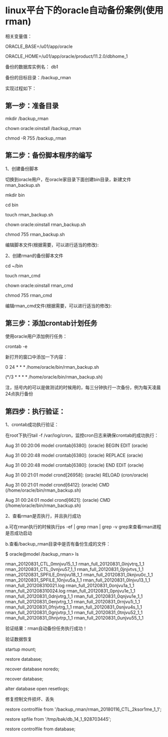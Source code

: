 # linux平台下的oracle自动备份案例(使用rman)

相关变量值：

ORACLE_BASE=/u01/app/oracle

ORACLE_HOME=/u01/app/oracle/product/11.2.0/dbhome_1

备份的数据库实例名：  db1

备份的目标目录：/backup_rman

实现过程如下：

## 第一步：准备目录
mkdir /backup_rman

chown oracle:oinstall /backup_rman

chmod -R 755 /backup_rman

## 第二步：备份脚本程序的编写
1、创建备份脚本

切换到oracle用户，在oracle家目录下面创建bin目录，新建文件rman_backup.sh

mkdir bin

cd bin

touch rman_backup.sh

chown oracle:oinstall rman_backup.sh

chmod 755 rman_backup.sh

编辑脚本文件(根据需要，可以进行适当的修改):

2、创建rman的备份脚本文件

cd ~/bin 

touch rman_cmd

chown oracle:oinstall rman_cmd

chmod 755 rman_cmd

编辑rman_cmd文件(根据需要，可以进行适当的修改):

## 第三步：添加crontab计划任务

使用oracle用户添加例行任务：

crontab -e

新打开的窗口中添加一下内容：

0 24 * * * /home/oracle/bin/rman_backup.sh

(*/3 * * * * /home/oracle/bin/rman_backup.sh)

注，括号内的可以是做测试的时候用的，每三分钟执行一次备份，例为每天凌晨24点执行备份

## 第四步：执行验证：

1、crontab成功执行验证：

在root下执行tail -f /var/log/cron，监控cron日志来确保crontab的成功执行：

Aug 31 00:20:06 model crontab[6380]: (oracle) BEGIN EDIT (oracle)

Aug 31 00:20:48 model crontab[6380]: (oracle) REPLACE (oracle)

Aug 31 00:20:48 model crontab[6380]: (oracle) END EDIT (oracle)

Aug 31 00:21:01 model crond[26958]: (oracle) RELOAD (cron/oracle)

Aug 31 00:21:01 model crond[6412]: (oracle) CMD (/home/oracle/bin/rman_backup.sh)

Aug 31 00:24:01 model crond[6621]: (oracle) CMD (/home/oracle/bin/rman_backup.sh)

2、查看rman是否执行，并且执行成功

a.可在rman执行的时候执行ps -ef | grep rman | grep -v grep来查看rman进程是否成功启动

b.查看/backup_rman目录中是否有备份生成的文件：

$ oracle@model /backup_rman> ls

rman_20120831_CTL_0mnjvu15_1_1     rman_full_20120831_0injvtrq_1_1
rman_20120831_CTL_0vnjvu57_1_1     rman_full_20120831_0jnjvtvs_1_1
rman_20120831_SPFILE_0nnjvu18_1_1  rman_full_20120831_0knjvu0c_1_1
rman_20120831_SPFILE_10njvu5a_1_1  rman_full_20120831_0lnjvu13_1_1
rman_full_201208310021.log         rman_full_20120831_0onjvu1a_1_1
rman_full_201208310024.log         rman_full_20120831_0pnjvu1e_1_1
rman_full_20120831_0dnjvtrg_1_1    rman_full_20120831_0qnjvu1e_1_1
rman_full_20120831_0enjvtrg_1_1    rman_full_20120831_0rnjvu1i_1_1
rman_full_20120831_0fnjvtrg_1_1    rman_full_20120831_0snjvu4s_1_1
rman_full_20120831_0gnjvtrp_1_1    rman_full_20120831_0tnjvu52_1_1
rman_full_20120831_0hnjvtrp_1_1    rman_full_20120831_0unjvu55_1_1

验证结果：rman自动备份任务执行成功！ 

验证数据恢复

startup mount;

restore database;

recover database noredo;

recover database;

alter database open resetlogs;

修复控制文件损坏、丢失

restore controlfile from '/backup_rman/rman_20180116_CTL_2ksor1me_1_1';

restore spfile from '/tmp/bak/db_14_1_928703445'; 

restore controlfile from database;

